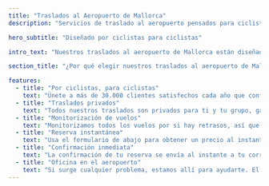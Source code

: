 ```yaml
---
title: "Traslados al Aeropuerto de Mallorca"
description: "Servicios de traslado al aeropuerto pensados para ciclistas en Mallorca"

hero_subtitle: "Diseñado por ciclistas para ciclistas"

intro_text: "Nuestros traslados al aeropuerto de Mallorca están diseñados por ciclistas para ciclistas y se adaptan a grupos de cualquier tamaño. Ofrecemos traslados privados puerta a puerta fiables, eficientes y sin estrés desde el Aeropuerto de Palma de Mallorca a todas las zonas de la isla, disponibles 24 horas al día, 7 días a la semana, 365 días al año a través de nuestra empresa de autobuses, MALLORCA HOLIDAY TRANSFERS."

section_title: "¿Por qué elegir nuestros traslados al aeropuerto de Mallorca?"

features:
  - title: "Por ciclistas, para ciclistas"
    text: "Únete a más de 30.000 clientes satisfechos cada año que confían en nosotros para sus traslados en Mallorca."
  - title: "Traslados privados"
    text: "Todos nuestros traslados son privados para ti y tu grupo, garantizando comodidad y conveniencia."
  - title: "Monitorización de vuelos"
    text: "Monitorizamos todos los vuelos por si hay retrasos, así que siempre estamos cuando llegas."
  - title: "Reserva instantánea"
    text: "Usa el formulario de abajo para obtener un precio al instante y reservar tu traslado."
  - title: "Confirmación inmediata"
    text: "La confirmación de tu reserva se envía al instante a tu correo electrónico (revisa la carpeta de spam por si acaso)."
  - title: "Oficina en el aeropuerto"
    text: "Si surge cualquier problema, estamos allí para ayudarte. El servicio es lo primero."
---
```

